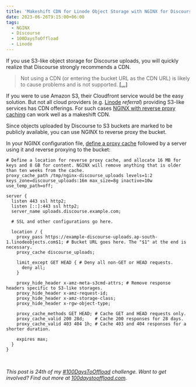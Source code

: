 ```yaml
---
title: 'Makeshift CDN for Linode Object Storage with NGINX for Discourse'
date: 2023-06-26T9:15:00+06:00
tags:
  - NGINX
  - Discourse
  - 100DaysToOffload
  - Linode
---
```


If you use S3-like object storage for Discourse uploads, you will quickly realize that Discourse strongly recommends a CDN.

> Not using a CDN (or entering the bucket URL as the CDN URL) is likely to cause problems and is not supported. [\[...\]](https://meta.discourse.org/t/configure-an-s3-compatible-object-storage-provider-for-uploads/148916)

If you were to use Amazon S3, their Cloudfront service would be the easy solution. But not all cloud providers (e.g. [Linode](https://www.linode.com/lp/refer/?r=8d4f388136825d3d04a90d3f7b0ce6b29732a835) _referral_) providing S3-like services has CDN offerings. For such cases [NGINX with reverse proxy caching](https://www.nginx.com/resources/wiki/start/topics/examples/reverseproxycachingexample/) can work well as a makeshift CDN.

Since objects uploaded by Discourse to S3 buckets are marked to be publicly available, you can use NGINX to reverse proxy the bucket.

In your NGINX configuration file, [define a proxy cache](https://nginx.org/en/docs/http/ngx_http_proxy_module.html#proxy_cache_path) followed by a server using it and reverse proxying to the bucket:

``` nginx
# Define a location for reverse proxy cache, and allocate 16 MB for keys and 8 GB for content. NGINX will remove anything that is older than ten weeks from the cache.
proxy_cache_path /tmp/nginx-discourse_uploads levels=1:2 keys_zone=discourse_uploads:16m max_size=8g inactive=10w use_temp_path=off;

server {
  listen 443 ssl http2;
  listen [::]:443 ssl http2;
  server_name uploads.discourse.example.com;

  # SSL and other configurations go here.

  location / {
    proxy_pass https://example-discourse-uploads.ap-south-1.linodeobjects.com$1; # Bucket URL goes here. The "$1" at the end is necessary.
    proxy_cache discourse_uploads;
    
    limit_except GET HEAD { # Deny all non-GET or HEAD requests.
      deny all;
    }

    proxy_hide_header x-amz-meta-s3cmd-attrs; # Remove response headers specific to S3-like storages.
    proxy_hide_header x-amz-request-id;
    proxy_hide_header x-amz-storage-class;
    proxy_hide_header x-rgw-object-type;

    proxy_cache_methods GET HEAD; # Cache GET and HEAD requests only.
    proxy_cache_valid 200 28d;    # Cache 200 responses for 28 days.
    proxy_cache_valid 403 404 1h; # Cache 403 and 404 responses for a shorter duration.

    expires max;
  }
}
```

<br>

_This post is 24th of my [#100DaysToOffload](/tags/100daystooffload/) challenge. Want to get involved? Find out more at [100daystooffload.com](https://100daystooffload.com/)._
